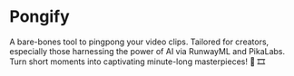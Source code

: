 # Pongify
A bare-bones tool to pingpong your video clips. Tailored for creators, especially those harnessing the power of AI via RunwayML and PikaLabs. Turn short moments into captivating minute-long masterpieces! 🔄 🎞️
